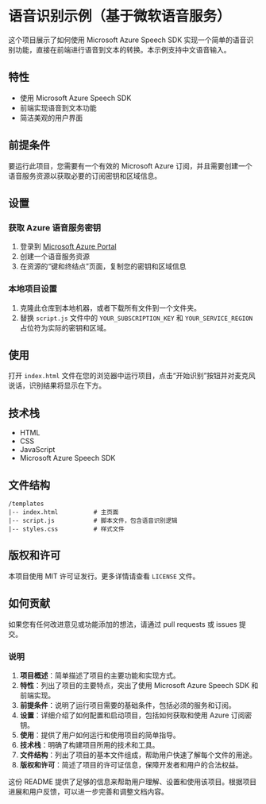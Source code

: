 # 语音识别示例（基于微软语音服务）

这个项目展示了如何使用 Microsoft Azure Speech SDK 实现一个简单的语音识别功能，直接在前端进行语音到文本的转换。本示例支持中文语音输入。

## 特性

- 使用 Microsoft Azure Speech SDK
- 前端实现语音到文本功能
- 简洁美观的用户界面

## 前提条件

要运行此项目，您需要有一个有效的 Microsoft Azure 订阅，并且需要创建一个语音服务资源以获取必要的订阅密钥和区域信息。

## 设置

### 获取 Azure 语音服务密钥

1. 登录到 [Microsoft Azure Portal](https://portal.azure.com/)
2. 创建一个语音服务资源
3. 在资源的“键和终结点”页面，复制您的密钥和区域信息

### 本地项目设置

1. 克隆此仓库到本地机器，或者下载所有文件到一个文件夹。
2. 替换 `script.js` 文件中的 `YOUR_SUBSCRIPTION_KEY` 和 `YOUR_SERVICE_REGION` 占位符为实际的密钥和区域。

## 使用

打开 `index.html` 文件在您的浏览器中运行项目，点击“开始识别”按钮并对麦克风说话，识别结果将显示在下方。

## 技术栈

- HTML
- CSS
- JavaScript
- Microsoft Azure Speech SDK

## 文件结构

```plaintext
/templates
|-- index.html          # 主页面
|-- script.js           # 脚本文件，包含语音识别逻辑
|-- styles.css          # 样式文件
```

## 版权和许可

本项目使用 MIT 许可证发行。更多详情请查看 `LICENSE` 文件。

## 如何贡献

如果您有任何改进意见或功能添加的想法，请通过 pull requests 或 issues 提交。


### 说明

1. **项目概述**：简单描述了项目的主要功能和实现方式。
2. **特性**：列出了项目的主要特点，突出了使用 Microsoft Azure Speech SDK 和前端实现。
3. **前提条件**：说明了运行项目需要的基础条件，包括必须的服务和订阅。
4. **设置**：详细介绍了如何配置和启动项目，包括如何获取和使用 Azure 订阅密钥。
5. **使用**：提供了用户如何运行和使用项目的简单指导。
6. **技术栈**：明确了构建项目所用的技术和工具。
7. **文件结构**：列出了项目的基本文件组成，帮助用户快速了解每个文件的用途。
8. **版权和许可**：简述了项目的许可证信息，保障开发者和用户的合法权益。

这份 README 提供了足够的信息来帮助用户理解、设置和使用该项目。根据项目进展和用户反馈，可以进一步完善和调整文档内容。